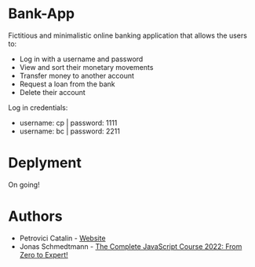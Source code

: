 # Bank-App

Fictitious and minimalistic online banking application that allows the users to:

- Log in with a username and password
- View and sort their monetary movements
- Transfer money to another account
- Request a loan from the bank
- Delete their account

Log in credentials:

- username: cp | password: 1111
- username: bc | password: 2211

# Deplyment

On going!

# Authors

- Petrovici Catalin - [Website](https://petrovicicatalin.com/)
- Jonas Schmedtmann - [The Complete JavaScript Course 2022: From Zero to Expert!](https://www.udemy.com/course/the-complete-javascript-course/)
